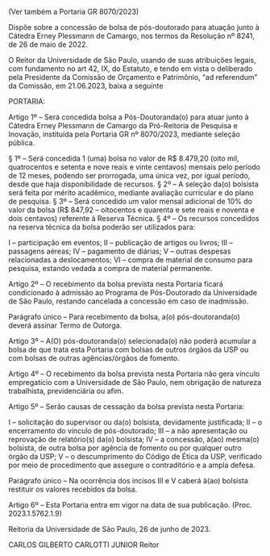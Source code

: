 (Ver também a Portaria GR 8070/2023)

Dispõe sobre a concessão de bolsa de pós-doutorado para atuação junto à Cátedra Erney Plessmann de Camargo, nos termos da Resolução nº 8241, de 26 de maio de 2022.

O Reitor da Universidade de São Paulo, usando de suas atribuições legais, com fundamento no art 42, IX, do Estatuto, e tendo em vista o deliberado pela Presidente da Comissão de Orçamento e Patrimônio, “ad referendum” da Comissão, em 21.06.2023, baixa a seguinte

PORTARIA:

Artigo 1º – Será concedida bolsa a Pós-Doutoranda(o) para atuar junto à Cátedra Erney Plessmann de Camargo da Pró-Reitoria de Pesquisa e Inovação, instituída pela Portaria GR nº 8070/2023, mediante seleção pública.

§ 1º – Será concedida 1 (uma) bolsa no valor de R$ 8.479,20 (oito mil, quatrocentos e setenta e nove reais e vinte centavos) mensais pelo período de 12 meses, podendo ser prorrogada, uma única vez, por igual período, desde que haja disponibilidade de recursos.
§ 2º – A seleção da(o) bolsista será feita por mérito acadêmico, mediante avaliação curricular e do plano de pesquisa.
§ 3º – Será concedido um valor mensal adicional de 10% do valor da bolsa (R$ 847,92 – oitocentos e quarenta e sete reais e noventa e dois centavos) referente à Reserva Técnica.
§ 4º – Os recursos concedidos na reserva técnica da bolsa poderão ser utilizados para:

I – participação em eventos;
II – publicação de artigos ou livros;
III – passagens aéreas;
IV – pagamento de diárias;
V – outras despesas relacionadas a deslocamentos;
VI – compra de material de consumo para pesquisa, estando vedada a compra de material permanente.

Artigo 2º – O recebimento da bolsa prevista nesta Portaria ficará condicionado à admissão ao Programa de Pós-Doutorado da Universidade de São Paulo, restando cancelada a concessão em caso de inadmissão.

Parágrafo único – Para recebimento da bolsa, a(o) pós-doutoranda(o) deverá assinar Termo de Outorga.

Artigo 3º – A(O) pós-doutoranda(o) selecionada(o) não poderá acumular a bolsa de que trata esta Portaria com bolsas de outros órgãos da USP ou com bolsas de outras agências/órgãos de fomento.

Artigo 4º – O recebimento da bolsa prevista nesta Portaria não gera vínculo empregatício com a Universidade de São Paulo, nem obrigação de natureza trabalhista, previdenciária ou afim.

Artigo 5º – Serão causas de cessação da bolsa prevista nesta Portaria:

I – solicitação do supervisor ou da(o) bolsista, devidamente justificada;
II – o encerramento do vínculo de pós-doutorado;
III – a não apresentação ou reprovação de relatório(s) da(o) bolsista;
IV – a concessão, à(ao) mesma(o) bolsista, de outra bolsa por agência de fomento ou por qualquer outro órgão da USP;
V – o descumprimento do Código de Ética da USP, verificado por meio de procedimento que assegure o contraditório e a ampla defesa.

Parágrafo único – Na ocorrência dos incisos III e V caberá à(ao) bolsista restituir os valores recebidos da bolsa.

Artigo 6º – Esta Portaria entra em vigor na data de sua publicação. (Proc. 2023.1.5762.1.9)

Reitoria da Universidade de São Paulo, 26 de junho de 2023.

CARLOS GILBERTO CARLOTTI JUNIOR
Reitor
